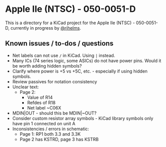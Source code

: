 # Apple IIe (NTSC) - 050-0051-D

This is a directory for a KiCad project for the Apple IIe (NTSC) - 050-0051-D, currently in progress by [@rjhelms](https://github.com/rjhelms).

## Known issues / to-dos / questions

* Net labels can not use `/` in KiCad. Using `|` instead.
* Many ICs (74 series logic, some ASICs) do not have power pins. Would it be worth adding hidden symbols?
* Clarify where power is +5 vs +5C, etc. - especially if using hidden symbols.
* Review passives for notation consistency
* Unclear text:
    * Page 2:
        * Value of R14
        * Refdes of R18
        * Net label ~C06X
* MDIN|OUT - should this be MDIN|~OUT?
* Consider custom resistor array symbols - KiCad library symbols only have pin 1 connected on unit A
* Inconsistencies / errors in schematic:
    * Page 1: RP1 both 3.3 and 3.3K
    * Page 2 has KSTRD, page 3 has KSTRB

